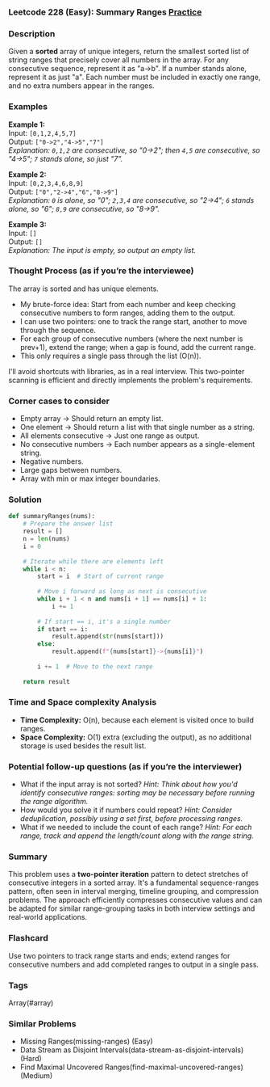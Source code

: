 ### Leetcode 228 (Easy): Summary Ranges [Practice](https://leetcode.com/problems/summary-ranges)

### Description  
Given a **sorted** array of unique integers, return the smallest sorted list of string ranges that precisely cover all numbers in the array. For any consecutive sequence, represent it as "a->b". If a number stands alone, represent it as just "a". Each number must be included in exactly one range, and no extra numbers appear in the ranges.

### Examples  

**Example 1:**  
Input: `[0,1,2,4,5,7]`  
Output: `["0->2","4->5","7"]`  
*Explanation: `0,1,2` are consecutive, so "0->2"; then `4,5` are consecutive, so "4->5"; `7` stands alone, so just "7".*

**Example 2:**  
Input: `[0,2,3,4,6,8,9]`  
Output: `["0","2->4","6","8->9"]`  
*Explanation: `0` is alone, so "0"; `2,3,4` are consecutive, so "2->4"; `6` stands alone, so "6"; `8,9` are consecutive, so "8->9".*

**Example 3:**  
Input: `[]`  
Output: `[]`  
*Explanation: The input is empty, so output an empty list.*

### Thought Process (as if you’re the interviewee)  
The array is sorted and has unique elements.  
- My brute-force idea: Start from each number and keep checking consecutive numbers to form ranges, adding them to the output.
- I can use two pointers: one to track the range start, another to move through the sequence.  
- For each group of consecutive numbers (where the next number is prev+1), extend the range; when a gap is found, add the current range.
- This only requires a single pass through the list (O(n)).

I'll avoid shortcuts with libraries, as in a real interview. This two-pointer scanning is efficient and directly implements the problem's requirements.

### Corner cases to consider  
- Empty array → Should return an empty list.
- One element → Should return a list with that single number as a string.
- All elements consecutive → Just one range as output.
- No consecutive numbers → Each number appears as a single-element string.
- Negative numbers.
- Large gaps between numbers.
- Array with min or max integer boundaries.

### Solution

```python
def summaryRanges(nums):
    # Prepare the answer list
    result = []
    n = len(nums)
    i = 0
    
    # Iterate while there are elements left
    while i < n:
        start = i  # Start of current range
        
        # Move i forward as long as next is consecutive
        while i + 1 < n and nums[i + 1] == nums[i] + 1:
            i += 1
        
        # If start == i, it's a single number
        if start == i:
            result.append(str(nums[start]))
        else:
            result.append(f"{nums[start]}->{nums[i]}")
        
        i += 1  # Move to the next range
    
    return result
```

### Time and Space complexity Analysis  

- **Time Complexity:** O(n), because each element is visited once to build ranges.
- **Space Complexity:** O(1) extra (excluding the output), as no additional storage is used besides the result list.

### Potential follow-up questions (as if you’re the interviewer)  

- What if the input array is not sorted?
  *Hint: Think about how you'd identify consecutive ranges: sorting may be necessary before running the range algorithm.*
- How would you solve it if numbers could repeat?
  *Hint: Consider deduplication, possibly using a set first, before processing ranges.*
- What if we needed to include the count of each range?
  *Hint: For each range, track and append the length/count along with the range string.*

### Summary
This problem uses a **two-pointer iteration** pattern to detect stretches of consecutive integers in a sorted array. It's a fundamental sequence-ranges pattern, often seen in interval merging, timeline grouping, and compression problems. The approach efficiently compresses consecutive values and can be adapted for similar range-grouping tasks in both interview settings and real-world applications.


### Flashcard
Use two pointers to track range starts and ends; extend ranges for consecutive numbers and add completed ranges to output in a single pass.

### Tags
Array(#array)

### Similar Problems
- Missing Ranges(missing-ranges) (Easy)
- Data Stream as Disjoint Intervals(data-stream-as-disjoint-intervals) (Hard)
- Find Maximal Uncovered Ranges(find-maximal-uncovered-ranges) (Medium)